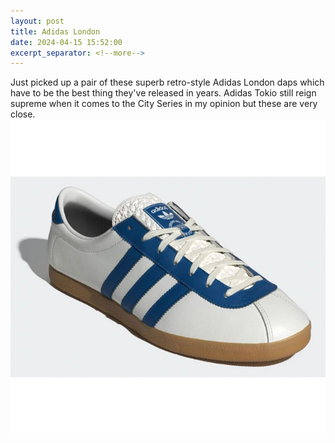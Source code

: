 ```yaml
---
layout: post
title: Adidas London
date: 2024-04-15 15:52:00
excerpt_separator: <!--more-->
---
```

Just picked up a pair of these superb retro-style Adidas London daps which have to be the best thing they've released in years. Adidas Tokio still reign supreme when it comes to the City Series in my opinion but these are very close.![Adidas London](assets/img/london3.jpg)
<!--more-->